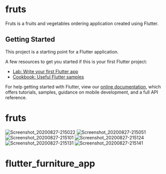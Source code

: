 # fruts

Fruts is a fruits and vegetables ordering application created using Flutter.

## Getting Started

This project is a starting point for a Flutter application.

A few resources to get you started if this is your first Flutter project:

- [Lab: Write your first Flutter app](https://flutter.dev/docs/get-started/codelab)
- [Cookbook: Useful Flutter samples](https://flutter.dev/docs/cookbook)

For help getting started with Flutter, view our
[online documentation](https://flutter.dev/docs), which offers tutorials,
samples, guidance on mobile development, and a full API reference.
# fruts

![Screenshot_20200827-215022](https://user-images.githubusercontent.com/29507277/91496370-ea8b2900-e8b3-11ea-8b4c-19be27cfaf92.png)
![Screenshot_20200827-215051](https://user-images.githubusercontent.com/29507277/91496373-ebbc5600-e8b3-11ea-80c1-cf7078e6fddc.png)
![Screenshot_20200827-215101](https://user-images.githubusercontent.com/29507277/91496375-ec54ec80-e8b3-11ea-8f9e-2aee4965c015.png)
![Screenshot_20200827-215124](https://user-images.githubusercontent.com/29507277/91496378-eced8300-e8b3-11ea-875f-892750f33911.png)
![Screenshot_20200827-215131](https://user-images.githubusercontent.com/29507277/91496380-eced8300-e8b3-11ea-985b-51ccc93b7d2c.png)
![Screenshot_20200827-215141](https://user-images.githubusercontent.com/29507277/91496381-ed861980-e8b3-11ea-85ad-fbfb3055f86c.png)

# flutter_furniture_app
